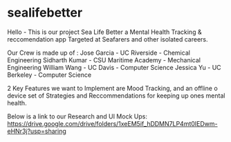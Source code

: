 
# sealifebetter
Hello - This is our project Sea Life Better a Mental Health Tracking & reccomendation app Targeted at Seafarers and other isolated careers. 

Our Crew is made up of : 
Jose Garcia  - UC Riverside - Chemical Engineering
Sidharth Kumar - CSU Maritime Academy - Mechanical Engineering
William Wang - UC Davis - Computer Science 
Jessica Yu - UC Berkeley - Computer Science


2 Key Features we want to Implement are Mood Tracking, and an offline o device set of Strategies and Reccommendations for keeping up ones mental health. 

Below is a link to our Research and UI Mock Ups: 
https://drive.google.com/drive/folders/1xeEM5if_hDDMN7LP4mt0IEDwm-eHNr3j?usp=sharing